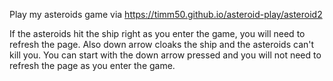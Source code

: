 Play my asteroids game via https://timm50.github.io/asteroid-play/asteroid2

If the asteroids hit the ship right as you enter the game, you will need to refresh the page. Also down arrow cloaks the ship and the asteroids can't kill you. You can start with the down arrow pressed and you will not need to refresh the page as you enter the game. 
